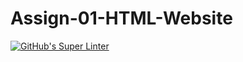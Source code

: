 # Assign-01-HTML-Website
[![GitHub's Super Linter](https://github.com/ICS20-Programming-GraydonE/Assign-01-HTML-Website/workflows/GitHub's%20Super%20Linter/badge.svg)](https://github.com/ICS20-Programming-GraydonE/Assign-01-HTML-Website/actions)